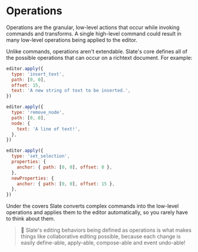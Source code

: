 # Operations

Operations are the granular, low-level actions that occur while invoking commands and transforms. A single high-level command could result in many low-level operations being applied to the editor.

Unlike commands, operations aren't extendable. Slate's core defines all of the possible operations that can occur on a richtext document. For example:

```javascript
editor.apply({
  type: 'insert_text',
  path: [0, 0],
  offset: 15,
  text: 'A new string of text to be inserted.',
})

editor.apply({
  type: 'remove_node',
  path: [0, 0],
  node: {
    text: 'A line of text!',
  },
})

editor.apply({
  type: 'set_selection',
  properties: {
    anchor: { path: [0, 0], offset: 0 },
  },
  newProperties: {
    anchor: { path: [0, 0], offset: 15 },
  },
})
```

Under the covers Slate converts complex commands into the low-level operations and applies them to the editor automatically, so you rarely have to think about them.

> 🤖 Slate's editing behaviors being defined as operations is what makes things like collaborative editing possible, because each change is easily define-able, apply-able, compose-able and event undo-able!

